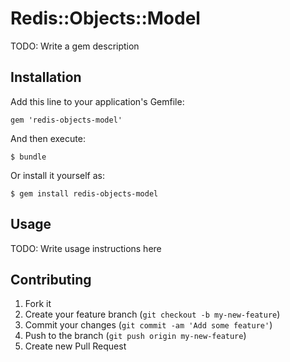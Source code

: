 # Redis::Objects::Model

TODO: Write a gem description

## Installation

Add this line to your application's Gemfile:

    gem 'redis-objects-model'

And then execute:

    $ bundle

Or install it yourself as:

    $ gem install redis-objects-model

## Usage

TODO: Write usage instructions here

## Contributing

1. Fork it
2. Create your feature branch (`git checkout -b my-new-feature`)
3. Commit your changes (`git commit -am 'Add some feature'`)
4. Push to the branch (`git push origin my-new-feature`)
5. Create new Pull Request
